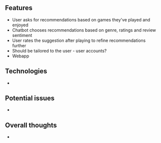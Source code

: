 ## Features
- User asks for recommendations based on games they've played and enjoyed
- Chatbot chooses recommendations based on genre, ratings and review sentiment
- User rates the suggestion after playing to refine recommendations further
- Should be tailored to the user - user accounts?
- Webapp
  
## Technologies
- 
  
## Potential issues
- 
  
## Overall thoughts
- 
  
